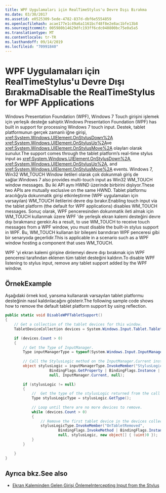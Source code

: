 ```yaml
---
title: WPF Uygulamaları için RealTimeStylus'u Devre Dışı Bırakma
ms.date: 03/30/2017
ms.assetid: e0525309-5ede-4782-837d-dbf6e5554859
ms.openlocfilehash: acae177e1c49a6a1161bcf48f8e2e8ac1bfe13b8
ms.sourcegitcommit: 005980b14629dfc193ff6cdc040800bc75e0a5a5
ms.translationtype: MT
ms.contentlocale: tr-TR
ms.lasthandoff: 09/14/2019
ms.locfileid: "70991840"
---
```

# <a name="disable-the-realtimestylus-for-wpf-applications"></a><span data-ttu-id="be02d-102">WPF Uygulamaları için RealTimeStylus'u Devre Dışı Bırakma</span><span class="sxs-lookup"><span data-stu-id="be02d-102">Disable the RealTimeStylus for WPF Applications</span></span>
<span data-ttu-id="be02d-103">Windows Presentation Foundation (WPF), Windows 7 Touch girişini işlemek için yerleşik desteğe sahiptir.</span><span class="sxs-lookup"><span data-stu-id="be02d-103">Windows Presentation Foundation (WPF) has built in support for processing Windows 7 touch input.</span></span> <span data-ttu-id="be02d-104">Destek, tablet platformunun gerçek zamanlı iğne girişi, <xref:System.Windows.UIElement.OnStylusDown%2A> <xref:System.Windows.UIElement.OnStylusUp%2A>ve <xref:System.Windows.UIElement.OnStylusMove%2A> olayları olarak sunulur.</span><span class="sxs-lookup"><span data-stu-id="be02d-104">The support comes through the tablet platform’s real-time stylus input as <xref:System.Windows.UIElement.OnStylusDown%2A>, <xref:System.Windows.UIElement.OnStylusUp%2A>, and <xref:System.Windows.UIElement.OnStylusMove%2A> events.</span></span> <span data-ttu-id="be02d-105">Windows 7, Win32 WM_TOUCH Window iletileri olarak çok dokunmalı giriş de sağlar.</span><span class="sxs-lookup"><span data-stu-id="be02d-105">Windows 7 also provides multi-touch input as Win32 WM_TOUCH window messages.</span></span> <span data-ttu-id="be02d-106">Bu iki API aynı HWND üzerinde birbirini dışlıyor.</span><span class="sxs-lookup"><span data-stu-id="be02d-106">These two APIs are mutually exclusive on the same HWND.</span></span> <span data-ttu-id="be02d-107">Tablet platformu aracılığıyla dokunmatik girişi etkinleştirme (WPF uygulamaları için varsayılan) WM_TOUCH iletilerini devre dışı bırakır.</span><span class="sxs-lookup"><span data-stu-id="be02d-107">Enabling touch input via the tablet platform (the default for WPF applications) disables WM_TOUCH messages.</span></span> <span data-ttu-id="be02d-108">Sonuç olarak, WPF penceresinden dokunmatik ileti almak için WM_TOUCH kullanmak üzere WPF 'de yerleşik ekran kalemi desteğini devre dışı bırakmanız gerekir.</span><span class="sxs-lookup"><span data-stu-id="be02d-108">As a result, to use WM_TOUCH to receive touch messages from a WPF window, you must disable the built-in stylus support in WPF.</span></span> <span data-ttu-id="be02d-109">Bu, WM_TOUCH kullanan bir bileşeni barındıran WPF penceresi gibi bir senaryoda geçerlidir.</span><span class="sxs-lookup"><span data-stu-id="be02d-109">This is applicable in a scenario such as a WPF window hosting a component that uses WM_TOUCH.</span></span>  
  
 <span data-ttu-id="be02d-110">WPF 'yi ekran kalemi girişine dinlemeyi devre dışı bırakmak için WPF penceresi tarafından eklenen tüm tablet desteğini kaldırın.</span><span class="sxs-lookup"><span data-stu-id="be02d-110">To disable WPF listening to stylus input, remove any tablet support added by the WPF window.</span></span>  
  
## <a name="example"></a><span data-ttu-id="be02d-111">Örnek</span><span class="sxs-lookup"><span data-stu-id="be02d-111">Example</span></span>  
 <span data-ttu-id="be02d-112">Aşağıdaki örnek kod, yansıma kullanarak varsayılan tablet platformu desteğinin nasıl kaldırılacağını gösterir.</span><span class="sxs-lookup"><span data-stu-id="be02d-112">The following sample code shows how to remove the default tablet platform support by using reflection.</span></span>  
  
```csharp  
public static void DisableWPFTabletSupport()  
{  
    // Get a collection of the tablet devices for this window.    
    TabletDeviceCollection devices = System.Windows.Input.Tablet.TabletDevices;  
  
    if (devices.Count > 0)  
    {     
        // Get the Type of InputManager.  
        Type inputManagerType = typeof(System.Windows.Input.InputManager);  
  
        // Call the StylusLogic method on the InputManager.Current instance.  
        object stylusLogic = inputManagerType.InvokeMember("StylusLogic",  
                    BindingFlags.GetProperty | BindingFlags.Instance | BindingFlags.NonPublic,  
                    null, InputManager.Current, null);  
  
        if (stylusLogic != null)  
        {  
            //  Get the type of the stylusLogic returned from the call to StylusLogic.  
            Type stylusLogicType = stylusLogic.GetType();  
  
            // Loop until there are no more devices to remove.  
            while (devices.Count > 0)  
            {  
                // Remove the first tablet device in the devices collection.  
                stylusLogicType.InvokeMember("OnTabletRemoved",  
                        BindingFlags.InvokeMethod | BindingFlags.Instance | BindingFlags.NonPublic,  
                        null, stylusLogic, new object[] { (uint)0 });  
            }                  
        }  
  
    }  
}  
```  
  
## <a name="see-also"></a><span data-ttu-id="be02d-113">Ayrıca bkz.</span><span class="sxs-lookup"><span data-stu-id="be02d-113">See also</span></span>

- [<span data-ttu-id="be02d-114">Ekran Kaleminden Gelen Girişi Önleme</span><span class="sxs-lookup"><span data-stu-id="be02d-114">Intercepting Input from the Stylus</span></span>](intercepting-input-from-the-stylus.md)
